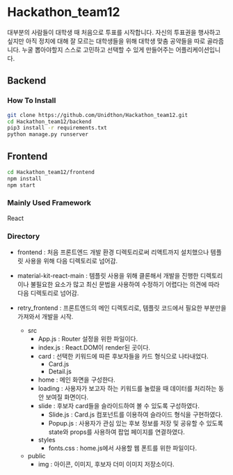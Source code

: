 # Hackathon_team12

대부분의 사람들이 대학생 때 처음으로 투표를 시작합니다. 자신의 투표권을 행사하고 싶지만 아직 정치에 대해 잘 모르는 대학생들을 위해 대학생 맞춤 공약들을 따로 골라줍니다. 누굴 뽑아야할지 스스로 고민하고 선택할 수 있게 만들어주는 어플리케이션입니다.

## Backend

### How To Install

```bash
git clone https://github.com/Unidthon/Hackathon_team12.git
cd Hackathon_team12/backend
pip3 install -r requirements.txt
python manage.py runserver
```

## Frontend
```bash
cd Hackathon_team12/frontend
npm install
npm start
```


### Mainly Used Framework
React


### Directory
+ frontend
    : 처음 프론트엔드 개발 환경 디렉토리로써 리액트까지 설치했으나 템플릿 사용을 위해 다음 디렉토리로 넘어감.
 
 + material-kit-react-main
    : 템플릿 사용을 위해 클론해서 개발을 진행한 디렉토리이나 불필요한 요소가 많고 최신 문법을 사용하여 수정하기 어렵다는 의견에 따라 다음 디렉토리로 넘어감.
  
 + retry_frontend
    : 프론트엔드의 메인 디렉토리로, 템플릿 코드에서 필요한 부분만을 가져와서 개발을 시작.
    + src
      - App.js
        : Router 설정을 위한 파일이다.
      - index.js
        : React.DOM이 render된 곳이다.
      - card
        : 선택한 키워드에 따른 후보자들을 카드 형식으로 나타내었다.
        * Card.js
        * Detail.js
      - home
        : 메인 화면을 구성한다.
      - loading
        : 사용자가 보고자 하는 키워드를 눌렀을 때 데이터를 처리하는 동안 보여질 화면이다.
      - slide 
        : 후보자 card들을 슬라이드하여 볼 수 있도록 구성하였다. 
          * Slide.js
            : Card.js 컴포넌트를 이용하여 슬라이드 형식을 구현하였다.
          * Popup.js
            : 사용자가 관심 있는 후보 정보를 저장 및 공유할 수 있도록 state와 props를 사용하여 팝업 페이지를 연결하였다.
      - styles
        * fonts.css
          : home.js에서 사용할 웹 폰트를 위한 파일이다.
    + public
        * img
            : 아이콘, 이미지, 후보자 더미 이미지 저장소이다.
